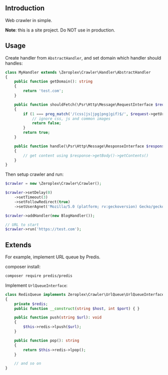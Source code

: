 ## Introduction

Web crawler in simple.

**Note**: this is a site project. Do NOT use in production.

## Usage

Create handler from `AbstractHandler`, and set domain which handler should handles:

```php
class MyHandler extends \Zeroplex\Crawler\Handler\AbstractHandler
{
    public function getDomain(): string
    {
        return 'test.com';
    }

    public function shouldFetch(\Psr\Http\Message\RequestInterface $request): bool
    {
        if (1 === preg_match('/(css|js|jpg|png|gif)$/', $request->getUri())) {
            // ignore css, js and common images
            return false;
        }
        return true;
    }

    public function handle(\Psr\Http\Message\ResponseInterface $response): void
    {
        // get content using $response->getBody()->getContents()
    }
}
```

Then setup crawler and run:

```php
$crawler = new \Zeroplex\Crawler\Crawler();

$crawler->setDelay(0)
    ->setTimeout(3)
    ->setFollowRedirect(true)
    ->setUserAgnet('Mozilla/5.0 (platform; rv:geckoversion) Gecko/geckotrail Firefox/100.1');

$crawler->addHandler(new BlogHandler());

// URL to start
$crawler->run('https://test.com');
```

## Extends

For example, implement URL queue by Predis.

composer install:

```bash
composer require predis/predis
```

Implement `UrlQueueInterface`:

```php
class RedisQueue implements Zeroplex\Crawler\UrlQueue\UrlQueueInterface
{
    private $redis;
    public function __construct(string $host, int $port) { }

    public function push(string $url): void
    {
        $this->redis->lpush($url);
    }

    public function pop(): string
    {
        return $this->redis->lpop();
    }

    // and so on
}
```